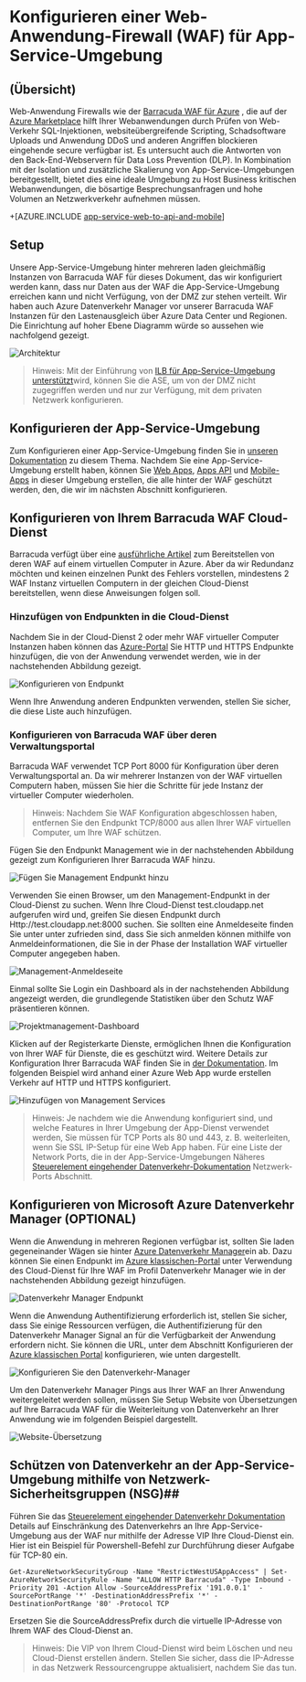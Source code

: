 <properties 
    pageTitle="Konfigurieren einer Web-Anwendung-Firewall (WAF) für App-Service-Umgebung" 
    description="Erfahren Sie, wie Sie eine Web-Anwendung Firewall vor der App-Service-Umgebung konfigurieren." 
    services="app-service\web" 
    documentationCenter="" 
    authors="naziml" 
    manager="wpickett" 
    editor="jimbe"/>

<tags 
    ms.service="app-service" 
    ms.workload="web" 
    ms.tgt_pltfrm="na" 
    ms.devlang="na" 
    ms.topic="article" 
    ms.date="08/17/2016" 
    ms.author="naziml"/>    

# <a name="configuring-a-web-application-firewall-waf-for-app-service-environment"></a>Konfigurieren einer Web-Anwendung-Firewall (WAF) für App-Service-Umgebung

## <a name="overview"></a>(Übersicht) ##
Web-Anwendung Firewalls wie der [Barracuda WAF für Azure](https://www.barracuda.com/programs/azure) , die auf der [Azure Marketplace](https://azure.microsoft.com/marketplace/partners/barracudanetworks/waf-byol/) hilft Ihrer Webanwendungen durch Prüfen von Web-Verkehr SQL-Injektionen, websiteübergreifende Scripting, Schadsoftware Uploads und Anwendung DDoS und anderen Angriffen blockieren eingehende secure verfügbar ist. Es untersucht auch die Antworten von den Back-End-Webservern für Data Loss Prevention (DLP). In Kombination mit der Isolation und zusätzliche Skalierung von App-Service-Umgebungen bereitgestellt, bietet dies eine ideale Umgebung zu Host Business kritischen Webanwendungen, die bösartige Besprechungsanfragen und hohe Volumen an Netzwerkverkehr aufnehmen müssen.

+[AZURE.INCLUDE [app-service-web-to-api-and-mobile](../../includes/app-service-web-to-api-and-mobile.md)] 

## <a name="setup"></a>Setup ##
Unsere App-Service-Umgebung hinter mehreren laden gleichmäßig Instanzen von Barracuda WAF für dieses Dokument, das wir konfiguriert werden kann, dass nur Daten aus der WAF die App-Service-Umgebung erreichen kann und nicht Verfügung, von der DMZ zur stehen verteilt. Wir haben auch Azure Datenverkehr Manager vor unserer Barracuda WAF Instanzen für den Lastenausgleich über Azure Data Center und Regionen. Die Einrichtung auf hoher Ebene Diagramm würde so aussehen wie nachfolgend gezeigt.

![Architektur][Architecture] 

> Hinweis: Mit der Einführung von [ILB für App-Service-Umgebung unterstützt](app-service-environment-with-internal-load-balancer.md)wird, können Sie die ASE, um von der DMZ nicht zugegriffen werden und nur zur Verfügung, mit dem privaten Netzwerk konfigurieren. 

## <a name="configuring-your-app-service-environment"></a>Konfigurieren der App-Service-Umgebung ##
Zum Konfigurieren einer App-Service-Umgebung finden Sie in [unseren Dokumentation](app-service-web-how-to-create-an-app-service-environment.md) zu diesem Thema. Nachdem Sie eine App-Service-Umgebung erstellt haben, können Sie [Web Apps](app-service-web-overview.md), [Apps API](../app-service-api/app-service-api-apps-why-best-platform.md) und [Mobile-Apps](../app-service-mobile/app-service-mobile-value-prop.md) in dieser Umgebung erstellen, die alle hinter der WAF geschützt werden, den, die wir im nächsten Abschnitt konfigurieren.

## <a name="configuring-your-barracuda-waf-cloud-service"></a>Konfigurieren von Ihrem Barracuda WAF Cloud-Dienst ##
Barracuda verfügt über eine [ausführliche Artikel](https://campus.barracuda.com/product/webapplicationfirewall/article/WAF/DeployWAFInAzure) zum Bereitstellen von deren WAF auf einem virtuellen Computer in Azure. Aber da wir Redundanz möchten und keinen einzelnen Punkt des Fehlers vorstellen, mindestens 2 WAF Instanz virtuellen Computern in der gleichen Cloud-Dienst bereitstellen, wenn diese Anweisungen folgen soll.

### <a name="adding-endpoints-to-cloud-service"></a>Hinzufügen von Endpunkten in die Cloud-Dienst ###
Nachdem Sie in der Cloud-Dienst 2 oder mehr WAF virtueller Computer Instanzen haben können das [Azure-Portal](https://portal.azure.com/) Sie HTTP und HTTPS Endpunkte hinzufügen, die von der Anwendung verwendet werden, wie in der nachstehenden Abbildung gezeigt.

![Konfigurieren von Endpunkt][ConfigureEndpoint]

Wenn Ihre Anwendung anderen Endpunkten verwenden, stellen Sie sicher, die diese Liste auch hinzufügen. 

### <a name="configuring-barracuda-waf-through-its-management-portal"></a>Konfigurieren von Barracuda WAF über deren Verwaltungsportal ###
Barracuda WAF verwendet TCP Port 8000 für Konfiguration über deren Verwaltungsportal an. Da wir mehrerer Instanzen von der WAF virtuellen Computern haben, müssen Sie hier die Schritte für jede Instanz der virtueller Computer wiederholen. 


> Hinweis: Nachdem Sie WAF Konfiguration abgeschlossen haben, entfernen Sie den Endpunkt TCP/8000 aus allen Ihrer WAF virtuellen Computer, um Ihre WAF schützen.

Fügen Sie den Endpunkt Management wie in der nachstehenden Abbildung gezeigt zum Konfigurieren Ihrer Barracuda WAF hinzu.

![Fügen Sie Management Endpunkt hinzu][AddManagementEndpoint]
 
Verwenden Sie einen Browser, um den Management-Endpunkt in der Cloud-Dienst zu suchen. Wenn Ihre Cloud-Dienst test.cloudapp.net aufgerufen wird und, greifen Sie diesen Endpunkt durch Http://test.cloudapp.net:8000 suchen. Sie sollten eine Anmeldeseite finden Sie unter unter zufrieden sind, dass Sie sich anmelden können mithilfe von Anmeldeinformationen, die Sie in der Phase der Installation WAF virtueller Computer angegeben haben.

![Management-Anmeldeseite][ManagementLoginPage]

Einmal sollte Sie Login ein Dashboard als in der nachstehenden Abbildung angezeigt werden, die grundlegende Statistiken über den Schutz WAF präsentieren können.

![Projektmanagement-Dashboard][ManagementDashboard]

Klicken auf der Registerkarte Dienste, ermöglichen Ihnen die Konfiguration von Ihrer WAF für Dienste, die es geschützt wird. Weitere Details zur Konfiguration Ihrer Barracuda WAF finden Sie in [der Dokumentation](https://techlib.barracuda.com/waf/getstarted1). Im folgenden Beispiel wird anhand einer Azure Web App wurde erstellen Verkehr auf HTTP und HTTPS konfiguriert.

![Hinzufügen von Management Services][ManagementAddServices]

> Hinweis: Je nachdem wie die Anwendung konfiguriert sind, und welche Features in Ihrer Umgebung der App-Dienst verwendet werden, Sie müssen für TCP Ports als 80 und 443, z. B. weiterleiten, wenn Sie SSL IP-Setup für eine Web App haben. Für eine Liste der Network Ports, die in der App-Service-Umgebungen Näheres [Steuerelement eingehender Datenverkehr-Dokumentation](app-service-app-service-environment-control-inbound-traffic.md) Netzwerk-Ports Abschnitt.

## <a name="configuring-microsoft-azure-traffic-manager-optional"></a>Konfigurieren von Microsoft Azure Datenverkehr Manager (OPTIONAL) ##
Wenn die Anwendung in mehreren Regionen verfügbar ist, sollten Sie laden gegeneinander Wägen sie hinter [Azure Datenverkehr Manager](../traffic-manager/traffic-manager-overview.md)ein ab. Dazu können Sie einen Endpunkt im [Azure klassischen-Portal](https://manage.azure.com) unter Verwendung des Cloud-Dienst für Ihre WAF im Profil Datenverkehr Manager wie in der nachstehenden Abbildung gezeigt hinzufügen. 

![Datenverkehr Manager Endpunkt][TrafficManagerEndpoint]

Wenn die Anwendung Authentifizierung erforderlich ist, stellen Sie sicher, dass Sie einige Ressourcen verfügen, die Authentifizierung für den Datenverkehr Manager Signal an für die Verfügbarkeit der Anwendung erfordern nicht. Sie können die URL, unter dem Abschnitt Konfigurieren der [Azure klassischen Portal](https://manage.azure.com) konfigurieren, wie unten dargestellt.

![Konfigurieren Sie den Datenverkehr-Manager][ConfigureTrafficManager]

Um den Datenverkehr Manager Pings aus Ihrer WAF an Ihrer Anwendung weitergeleitet werden sollen, müssen Sie Setup Website von Übersetzungen auf Ihre Barracuda WAF für die Weiterleitung von Datenverkehr an Ihrer Anwendung wie im folgenden Beispiel dargestellt.

![Website-Übersetzung][WebsiteTranslations]

## <a name="securing-traffic-to-app-service-environment-using-network-security-groups-nsg"></a>Schützen von Datenverkehr an der App-Service-Umgebung mithilfe von Netzwerk-Sicherheitsgruppen (NSG)##
Führen Sie das [Steuerelement eingehender Datenverkehr Dokumentation](app-service-app-service-environment-control-inbound-traffic.md) Details auf Einschränkung des Datenverkehrs an Ihre App-Service-Umgebung aus der WAF nur mithilfe der Adresse VIP Ihre Cloud-Dienst ein. Hier ist ein Beispiel für Powershell-Befehl zur Durchführung dieser Aufgabe für TCP-80 ein.


    Get-AzureNetworkSecurityGroup -Name "RestrictWestUSAppAccess" | Set-AzureNetworkSecurityRule -Name "ALLOW HTTP Barracuda" -Type Inbound -Priority 201 -Action Allow -SourceAddressPrefix '191.0.0.1'  -SourcePortRange '*' -DestinationAddressPrefix '*' -DestinationPortRange '80' -Protocol TCP

Ersetzen Sie die SourceAddressPrefix durch die virtuelle IP-Adresse von Ihrem WAF des Cloud-Dienst an.

> Hinweis: Die VIP von Ihrem Cloud-Dienst wird beim Löschen und neu Cloud-Dienst erstellen ändern. Stellen Sie sicher, dass die IP-Adresse in das Netzwerk Ressourcengruppe aktualisiert, nachdem Sie das tun. 
 
<!-- IMAGES -->
[Architecture]: ./media/app-service-app-service-environment-web-application-firewall/Architecture.png
[ConfigureEndpoint]: ./media/app-service-app-service-environment-web-application-firewall/ConfigureEndpoint.png
[AddManagementEndpoint]: ./media/app-service-app-service-environment-web-application-firewall/AddManagementEndpoint.png
[ManagementAddServices]: ./media/app-service-app-service-environment-web-application-firewall/ManagementAddServices.png
[ManagementDashboard]: ./media/app-service-app-service-environment-web-application-firewall/ManagementDashboard.png
[ManagementLoginPage]: ./media/app-service-app-service-environment-web-application-firewall/ManagementLoginPage.png
[TrafficManagerEndpoint]: ./media/app-service-app-service-environment-web-application-firewall/TrafficManagerEndpoint.png
[ConfigureTrafficManager]: ./media/app-service-app-service-environment-web-application-firewall/ConfigureTrafficManager.png
[WebsiteTranslations]: ./media/app-service-app-service-environment-web-application-firewall/WebsiteTranslations.png
